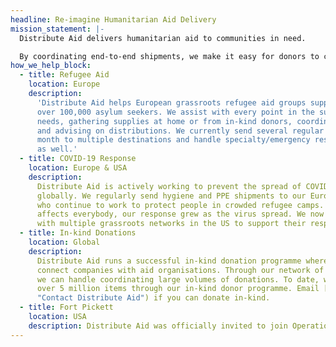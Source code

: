 ```yaml
---
headline: Re-imagine Humanitarian Aid Delivery
mission_statement: |-
  Distribute Aid delivers humanitarian aid to communities in need.

  By coordinating end-to-end shipments, we make it easy for donors to connect with frontline aid organisations, understand the needs on the ground, and get their aid delivered.
how_we_help_block:
  - title: Refugee Aid
    location: Europe
    description:
      'Distribute Aid helps European grassroots refugee aid groups support
      over 100,000 asylum seekers. We assist with every point in the supply chain: assessing
      needs, gathering supplies at home or from in-kind donors, coordinating shipments,
      and advising on distributions. We currently send several regular shipments each
      month to multiple destinations and handle specialty/emergency response shipments
      as well.'
  - title: COVID-19 Response
    location: Europe & USA
    description:
      Distribute Aid is actively working to prevent the spread of COVID-19
      globally. We regularly send hygiene and PPE shipments to our European partners
      who continue to work to protect people in crowded refugee camps. Because COVID-19
      affects everybody, our response grew as the virus spread. We now also collaborate
      with multiple grassroots networks in the US to support their response.
  - title: In-kind Donations
    location: Global
    description:
      Distribute Aid runs a successful in-kind donation programme where we
      connect companies with aid organisations. Through our network of hundreds of charities,
      we can handle coordinating large volumes of donations. To date, we have secured
      over 5 million items through our in-kind donor programme. Email [donate-aid@distributeaid.org](mailto:donate-aid@distributeaid.org
      "Contact Distribute Aid") if you can donate in-kind.
  - title: Fort Pickett
    location: USA
    description: Distribute Aid was officially invited to join Operation Allies Welcome at Fort Pickett in November. Our role on base is to manage all the donated aid. We work with NGOs and departments across the base to assess the needs of our guests, and work with the community of external organizations supporting the Operation Allies Welcome mission to help facilitate aid deliveries. Once aid arrives on base we work with the US Marines to distribute items to guests, and supply materials for NGOs running education & activity programs to use in their classes. In November & December, our efforts resulted in more than 750,000 items being distributed to or used by 7,500 guests at Fort Pickett. You can support our work by [donating here](https://opencollective.com/fort-pickett)!
---
```

